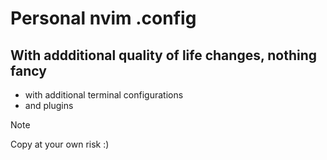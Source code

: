 # Personal nvim .config 

## With addditional quality of life changes, nothing fancy

 * with additional terminal configurations 
 * and plugins

 > [!NOTE]
 > Copy at your own risk :)
